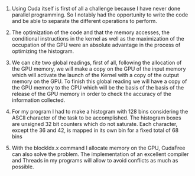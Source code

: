 1)  Using Cuda itself is first of all a challenge because I have never done parallel programming. So I notably had the opportunity to write the code and be able to separate the different operations to perform.

2) The optimization of the code and that the memory accesses, the conditional instructions in the kernel as well as the maximization of the occupation of the GPU were an absolute advantage in the process of optimizing the histogram.

3) We can cite two global readings, first of all, following the allocation of the GPU memory, we will make a copy on the GPU of the input memory which will activate the launch of the Kernel with a copy of the output memory on the GPU. To finish this global reading we will have a copy of the GPU memory to the CPU which will be the basis of the basis of the release of the GPU memory in order to check the accuracy of the information collected.

4) For my program I had to make a histogram with 128 bins considering the ASCII character of the task to be accomplished. The histogram boxes are unsigned 32 bit counters which do not saturate. Each character, except the 36 and 42, is mapped in its own bin for a fixed total of 68 bins

5)  With the blockIdx.x command I allocate memory on the GPU, CudaFree can also solve the problem. The implementation of an excellent compiler and Threads in my programs will allow to avoid conflicts as much as possible.

